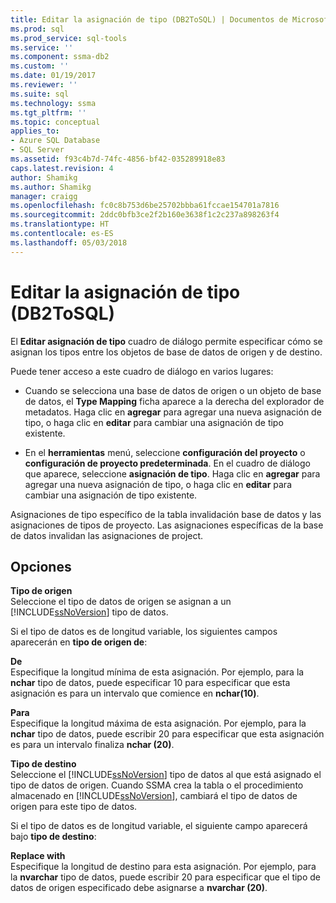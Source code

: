 ```yaml
---
title: Editar la asignación de tipo (DB2ToSQL) | Documentos de Microsoft
ms.prod: sql
ms.prod_service: sql-tools
ms.service: ''
ms.component: ssma-db2
ms.custom: ''
ms.date: 01/19/2017
ms.reviewer: ''
ms.suite: sql
ms.technology: ssma
ms.tgt_pltfrm: ''
ms.topic: conceptual
applies_to:
- Azure SQL Database
- SQL Server
ms.assetid: f93c4b7d-74fc-4856-bf42-035289918e83
caps.latest.revision: 4
author: Shamikg
ms.author: Shamikg
manager: craigg
ms.openlocfilehash: fc0c8b753d6be25702bbba61fccae154701a7816
ms.sourcegitcommit: 2ddc0bfb3ce2f2b160e3638f1c2c237a898263f4
ms.translationtype: HT
ms.contentlocale: es-ES
ms.lasthandoff: 05/03/2018
---
```

# <a name="edit-type-mapping-db2tosql"></a>Editar la asignación de tipo (DB2ToSQL)
El **Editar asignación de tipo** cuadro de diálogo permite especificar cómo se asignan los tipos entre los objetos de base de datos de origen y de destino.  
  
Puede tener acceso a este cuadro de diálogo en varios lugares:  
  
-   Cuando se selecciona una base de datos de origen o un objeto de base de datos, el **Type Mapping** ficha aparece a la derecha del explorador de metadatos. Haga clic en **agregar** para agregar una nueva asignación de tipo, o haga clic en **editar** para cambiar una asignación de tipo existente.  
  
-   En el **herramientas** menú, seleccione **configuración del proyecto** o **configuración de proyecto predeterminada**. En el cuadro de diálogo que aparece, seleccione **asignación de tipo**. Haga clic en **agregar** para agregar una nueva asignación de tipo, o haga clic en **editar** para cambiar una asignación de tipo existente.  
  
Asignaciones de tipo específico de la tabla invalidación base de datos y las asignaciones de tipos de proyecto. Las asignaciones específicas de la base de datos invalidan las asignaciones de project.  
  
## <a name="options"></a>Opciones  
**Tipo de origen**  
Seleccione el tipo de datos de origen se asignan a un [!INCLUDE[ssNoVersion](../../includes/ssnoversion_md.md)] tipo de datos.  
  
Si el tipo de datos es de longitud variable, los siguientes campos aparecerán en **tipo de origen de**:  
  
**De**  
Especifique la longitud mínima de esta asignación. Por ejemplo, para la **nchar** tipo de datos, puede especificar 10 para especificar que esta asignación es para un intervalo que comience en **nchar(10)**.  
  
**Para**  
Especifique la longitud máxima de esta asignación. Por ejemplo, para la **nchar** tipo de datos, puede escribir 20 para especificar que esta asignación es para un intervalo finaliza **nchar (20)**.  
  
**Tipo de destino**  
Seleccione el [!INCLUDE[ssNoVersion](../../includes/ssnoversion_md.md)] tipo de datos al que está asignado el tipo de datos de origen. Cuando SSMA crea la tabla o el procedimiento almacenado en [!INCLUDE[ssNoVersion](../../includes/ssnoversion_md.md)], cambiará el tipo de datos de origen para este tipo de datos.  
  
Si el tipo de datos es de longitud variable, el siguiente campo aparecerá bajo **tipo de destino**:  
  
**Replace with**  
Especifique la longitud de destino para esta asignación. Por ejemplo, para la **nvarchar** tipo de datos, puede escribir 20 para especificar que el tipo de datos de origen especificado debe asignarse a **nvarchar (20)**.  
  
